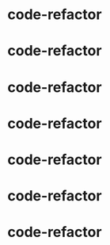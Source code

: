 # code-refactor
# code-refactor
# code-refactor
# code-refactor
# code-refactor
# code-refactor
# code-refactor
